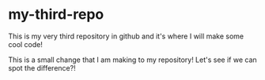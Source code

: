 # my-third-repo
This is my very third repository in github and it's where I will make some cool code!

This is a small change that I am making to my repository! Let's see if we can spot the difference?!

